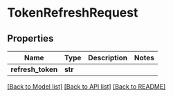 # TokenRefreshRequest

## Properties
Name | Type | Description | Notes
------------ | ------------- | ------------- | -------------
**refresh_token** | **str** |  | 

[[Back to Model list]](../README.md#documentation-for-models) [[Back to API list]](../README.md#documentation-for-api-endpoints) [[Back to README]](../README.md)


